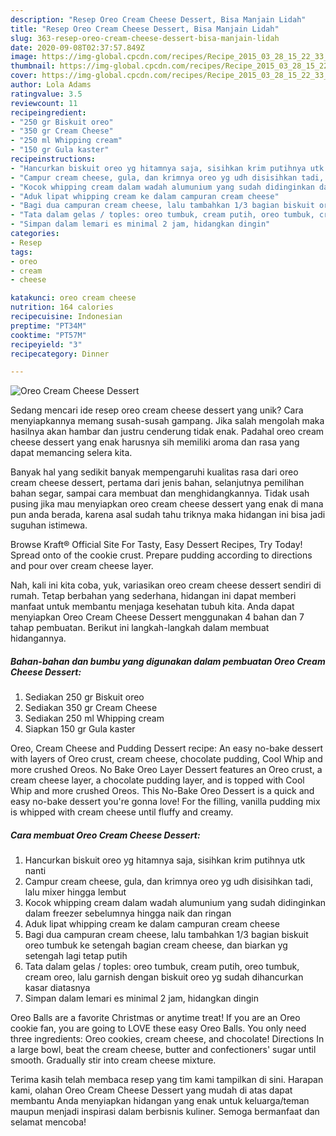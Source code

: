 ```yaml
---
description: "Resep Oreo Cream Cheese Dessert, Bisa Manjain Lidah"
title: "Resep Oreo Cream Cheese Dessert, Bisa Manjain Lidah"
slug: 363-resep-oreo-cream-cheese-dessert-bisa-manjain-lidah
date: 2020-09-08T02:37:57.849Z
image: https://img-global.cpcdn.com/recipes/Recipe_2015_03_28_15_22_33_601_fbf4e5f47e37b8246ce1/751x532cq70/oreo-cream-cheese-dessert-foto-resep-utama.jpg
thumbnail: https://img-global.cpcdn.com/recipes/Recipe_2015_03_28_15_22_33_601_fbf4e5f47e37b8246ce1/751x532cq70/oreo-cream-cheese-dessert-foto-resep-utama.jpg
cover: https://img-global.cpcdn.com/recipes/Recipe_2015_03_28_15_22_33_601_fbf4e5f47e37b8246ce1/751x532cq70/oreo-cream-cheese-dessert-foto-resep-utama.jpg
author: Lola Adams
ratingvalue: 3.5
reviewcount: 11
recipeingredient:
- "250 gr Biskuit oreo"
- "350 gr Cream Cheese"
- "250 ml Whipping cream"
- "150 gr Gula kaster"
recipeinstructions:
- "Hancurkan biskuit oreo yg hitamnya saja, sisihkan krim putihnya utk nanti"
- "Campur cream cheese, gula, dan krimnya oreo yg udh disisihkan tadi, lalu mixer hingga lembut"
- "Kocok whipping cream dalam wadah alumunium yang sudah didinginkan dalam freezer sebelumnya hingga naik dan ringan"
- "Aduk lipat whipping cream ke dalam campuran cream cheese"
- "Bagi dua campuran cream cheese, lalu tambahkan 1/3 bagian biskuit oreo tumbuk ke setengah bagian cream cheese, dan biarkan yg setengah lagi tetap putih"
- "Tata dalam gelas / toples: oreo tumbuk, cream putih, oreo tumbuk, cream oreo, lalu garnish dengan biskuit oreo yg sudah dihancurkan kasar diatasnya"
- "Simpan dalam lemari es minimal 2 jam, hidangkan dingin"
categories:
- Resep
tags:
- oreo
- cream
- cheese

katakunci: oreo cream cheese 
nutrition: 164 calories
recipecuisine: Indonesian
preptime: "PT34M"
cooktime: "PT57M"
recipeyield: "3"
recipecategory: Dinner

---
```



![Oreo Cream Cheese Dessert](https://img-global.cpcdn.com/recipes/Recipe_2015_03_28_15_22_33_601_fbf4e5f47e37b8246ce1/751x532cq70/oreo-cream-cheese-dessert-foto-resep-utama.jpg)

Sedang mencari ide resep oreo cream cheese dessert yang unik? Cara menyiapkannya memang susah-susah gampang. Jika salah mengolah maka hasilnya akan hambar dan justru cenderung tidak enak. Padahal oreo cream cheese dessert yang enak harusnya sih memiliki aroma dan rasa yang dapat memancing selera kita.

Banyak hal yang sedikit banyak mempengaruhi kualitas rasa dari oreo cream cheese dessert, pertama dari jenis bahan, selanjutnya pemilihan bahan segar, sampai cara membuat dan menghidangkannya. Tidak usah pusing jika mau menyiapkan oreo cream cheese dessert yang enak di mana pun anda berada, karena asal sudah tahu triknya maka hidangan ini bisa jadi suguhan istimewa.

Browse Kraft® Official Site For Tasty, Easy Dessert Recipes, Try Today! Spread onto of the cookie crust. Prepare pudding according to directions and pour over cream cheese layer.


Nah, kali ini kita coba, yuk, variasikan oreo cream cheese dessert sendiri di rumah. Tetap berbahan yang sederhana, hidangan ini dapat memberi manfaat untuk membantu menjaga kesehatan tubuh kita. Anda dapat menyiapkan Oreo Cream Cheese Dessert menggunakan 4 bahan dan 7 tahap pembuatan. Berikut ini langkah-langkah dalam membuat hidangannya.

<!--inarticleads1-->

##### Bahan-bahan dan bumbu yang digunakan dalam pembuatan Oreo Cream Cheese Dessert:

1. Sediakan 250 gr Biskuit oreo
1. Sediakan 350 gr Cream Cheese
1. Sediakan 250 ml Whipping cream
1. Siapkan 150 gr Gula kaster


Oreo, Cream Cheese and Pudding Dessert recipe: An easy no-bake dessert with layers of Oreo crust, cream cheese, chocolate pudding, Cool Whip and more crushed Oreos. No Bake Oreo Layer Dessert features an Oreo crust, a cream cheese layer, a chocolate pudding layer, and is topped with Cool Whip and more crushed Oreos. This No-Bake Oreo Dessert is a quick and easy no-bake dessert you&#39;re gonna love! For the filling, vanilla pudding mix is whipped with cream cheese until fluffy and creamy. 

<!--inarticleads2-->

##### Cara membuat Oreo Cream Cheese Dessert:

1. Hancurkan biskuit oreo yg hitamnya saja, sisihkan krim putihnya utk nanti
1. Campur cream cheese, gula, dan krimnya oreo yg udh disisihkan tadi, lalu mixer hingga lembut
1. Kocok whipping cream dalam wadah alumunium yang sudah didinginkan dalam freezer sebelumnya hingga naik dan ringan
1. Aduk lipat whipping cream ke dalam campuran cream cheese
1. Bagi dua campuran cream cheese, lalu tambahkan 1/3 bagian biskuit oreo tumbuk ke setengah bagian cream cheese, dan biarkan yg setengah lagi tetap putih
1. Tata dalam gelas / toples: oreo tumbuk, cream putih, oreo tumbuk, cream oreo, lalu garnish dengan biskuit oreo yg sudah dihancurkan kasar diatasnya
1. Simpan dalam lemari es minimal 2 jam, hidangkan dingin


Oreo Balls are a favorite Christmas or anytime treat! If you are an Oreo cookie fan, you are going to LOVE these easy Oreo Balls. You only need three ingredients: Oreo cookies, cream cheese, and chocolate! Directions In a large bowl, beat the cream cheese, butter and confectioners&#39; sugar until smooth. Gradually stir into cream cheese mixture. 

Terima kasih telah membaca resep yang tim kami tampilkan di sini. Harapan kami, olahan Oreo Cream Cheese Dessert yang mudah di atas dapat membantu Anda menyiapkan hidangan yang enak untuk keluarga/teman maupun menjadi inspirasi dalam berbisnis kuliner. Semoga bermanfaat dan selamat mencoba!
